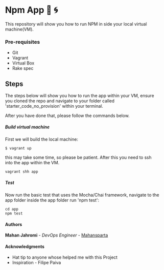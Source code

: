 # Npm App :monkey: :cyclone:
This repository will show you how to run NPM in side your local virtual machine(VM).  

### Pre-requisites

- Git
- Vagrant
- Virtual Box
- Rake spec

## Steps
The steps below will show you how to run the app within your VM, ensure you cloned the repo and navigate to your folder called 'starter_code_no_provision' within your terminal.

After you have done that, please follow the commands below.

##### Build virtual machine
First we will build the local machine:
```
$ vagrant up
```
this may take some time, so please be patient.
After this you need to ssh into the app within the VM.
```
vagrant shh app
```

##### Test
Now run the basic test that uses the Mocha/Chai framework, navigate to the app folder inside the app folder run 'npm test':

```
cd app
npm test
```

#### Authors

**Mahan Jahromi** - *DevOps Engineer* - [Mahansparta](https://github.com/Mahansparta)

#### Acknowledgments

* Hat tip to anyone whose helped me with this Project
* Inspiration  - Filipe Paiva
